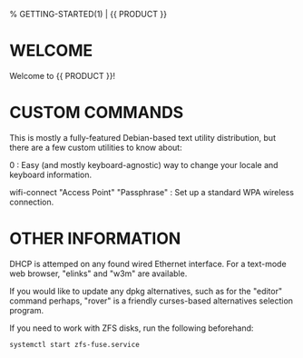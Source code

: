 % GETTING-STARTED(1) | {{ PRODUCT }}
# WELCOME

Welcome to {{ PRODUCT }}!

# CUSTOM COMMANDS

This is mostly a fully-featured Debian-based text utility distribution, but there are a few custom utilities to know about:

0
:   Easy (and mostly keyboard-agnostic) way to change your locale and keyboard information.

wifi-connect "Access Point" "Passphrase"
:   Set up a standard WPA wireless connection.

# OTHER INFORMATION

DHCP is attemped on any found wired Ethernet interface. For a text-mode web browser, "elinks" and "w3m" are available.

If you would like to update any dpkg alternatives, such as for the "editor" command perhaps, "rover" is a friendly curses-based alternatives selection program.

If you need to work with ZFS disks, run the following beforehand:

    systemctl start zfs-fuse.service
